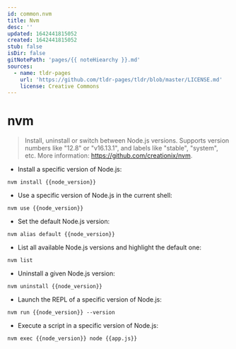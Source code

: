 ```yaml
---
id: common.nvm
title: Nvm
desc: ''
updated: 1642441815052
created: 1642441815052
stub: false
isDir: false
gitNotePath: 'pages/{{ noteHiearchy }}.md'
sources:
  - name: tldr-pages
    url: 'https://github.com/tldr-pages/tldr/blob/master/LICENSE.md'
    license: Creative Commons
---
```

# nvm

> Install, uninstall or switch between Node.js versions.
> Supports version numbers like "12.8" or "v16.13.1", and labels like "stable", "system", etc.
> More information: <https://github.com/creationix/nvm>.

- Install a specific version of Node.js:

`nvm install {{node_version}}`

- Use a specific version of Node.js in the current shell:

`nvm use {{node_version}}`

- Set the default Node.js version:

`nvm alias default {{node_version}}`

- List all available Node.js versions and highlight the default one:

`nvm list`

- Uninstall a given Node.js version:

`nvm uninstall {{node_version}}`

- Launch the REPL of a specific version of Node.js:

`nvm run {{node_version}} --version`

- Execute a script in a specific version of Node.js:

`nvm exec {{node_version}} node {{app.js}}`

